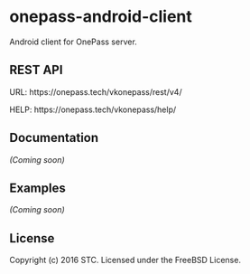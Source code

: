 # onepass-android-client
Android client for OnePass server.

## REST API
<p>URL: https://onepass.tech/vkonepass/rest/v4/</p>
<p>HELP: https://onepass.tech/vkonepass/help/</p>

## Documentation
_(Coming soon)_

## Examples
_(Coming soon)_

## License
Copyright (c) 2016 STC. Licensed under the FreeBSD License.
